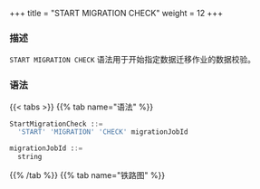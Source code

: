 +++
title = "START MIGRATION CHECK"
weight = 12
+++

### 描述

`START MIGRATION CHECK` 语法用于开始指定数据迁移作业的数据校验。

### 语法

{{< tabs >}}
{{% tab name="语法" %}}
```sql
StartMigrationCheck ::=
  'START' 'MIGRATION' 'CHECK' migrationJobId 

migrationJobId ::=
  string
```
{{% /tab %}}
{{% tab name="铁路图" %}}
<iframe frameborder="0" name="diagram" id="diagram" width="100%" height="100%"></iframe>
{{% /tab %}}
{{< /tabs >}}

### 补充说明

- `migrationJobId` 需要通过 [SHOW MIGRATION LIST](/cn/user-manual/shardingsphere-proxy/distsql/syntax/ral/migration/show-migration-list/) 语法查询获得

### 示例

- 开始指定数据迁移作业的数据校验

```sql
START MIGRATION CHECK 'j010180026753ef0e25d3932d94d1673ba551';
```

### 保留字

`START`、`MIGRATION`、`CHECK`

### 相关链接

- [保留字](/cn/user-manual/shardingsphere-proxy/distsql/syntax/reserved-word/)
- [SHOW MIGRATION LIST](/cn/user-manual/shardingsphere-proxy/distsql/syntax/ral/migration/show-migration-list/)